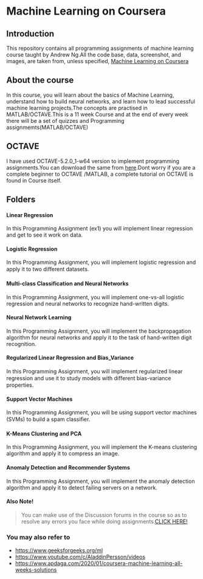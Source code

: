 # Machine Learning on Coursera
## Introduction
This repository contains all programming assignments of machine learning course taught by Andrew Ng.All the code base, data, screenshot, and images, are taken from, unless specified, [Machine Learning on Coursera](https://www.coursera.org/learn/machine-learning/)
## About the course
In this course, you will learn about the basics of  Machine Learning, understand how to build neural networks, and learn how to lead successful machine learning projects.The concepts are practised in MATLAB/OCTAVE.This is a 11 week Course and at the end of every week there will be a set of quizzes and Programming assignmemts(MATLAB/OCTAVE)
## OCTAVE
I have used OCTAVE-5.2.0_1-w64 version to implement programming assignments.You can download the same from [here](https://ftp.gnu.org/gnu/octave/windows/octave-5.2.0_1-w64-installer.exe).Dont worry if you are a complete beginner to OCTAVE /MATLAB, a complete tutorial on OCTAVE is found in Course itself.

## Folders

#### Linear Regression
In this Programming Assignment (ex1) you will implement linear regression and get to see it work on data.

#### Logistic Regression
In this Programming Assignment, you will implement logistic regression and apply it to two diﬀerent datasets. 

#### Multi-class Classification and Neural Networks
In this Programming Assignment, you will implement one-vs-all logistic regression and neural networks to recognize hand-written digits. 

#### Neural Network Learning
In this Programming Assignment, you will implement the backpropagation algorithm for neural networks and apply it to the task of hand-written digit recognition. 

#### Regularized Linear Regression and Bias_Variance
In this Programming Assignment, you will implement regularized linear regression and use it to study models with diﬀerent bias-variance properties. 

#### Support Vector Machines
In this Programming Assignment, you will be using support vector machines (SVMs) to build a spam classiﬁer.

#### K-Means Clustering and PCA
In this Programming Assignment, you will implement the K-means clustering algorithm and apply it to compress an image.

#### Anomaly Detection and Recommender Systems

In this Programming Assignment, you will implement the anomaly detection algorithm and apply it to detect failing servers on a network.

#### Also Note!
> You can make use of the Discussion forums in the course so as to resolve any errors you face while doing assignments.[CLICK HERE!](https://www.coursera.org/learn/machine-learning/supplement/SFKpu/programming-tips-from-mentors)
### You may also refer to
- https://www.geeksforgeeks.org/ml 
- https://www.youtube.com/c/AladdinPersson/videos
- https://www.apdaga.com/2020/01/coursera-machine-learning-all-weeks-solutions





